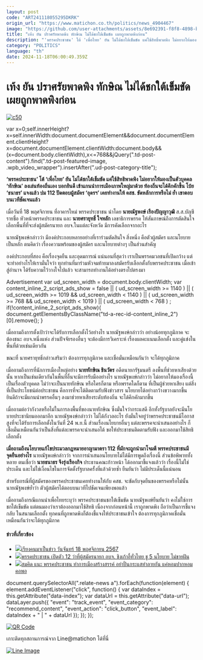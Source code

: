 ```yaml
---
layout: post
code: "ART241118055295DKRK"
origin_url: "https://www.matichon.co.th/politics/news_4904467"
image: "https://github.com/user-attachments/assets/8e692391-f8f8-4898-bfce-2fcbbefcd90f"
title: "เท้ง ยัน ปราศรัยพาดพิง ทักษิณ ไม่ได้ชกใต้เข็มขัด เผยถูกพาดพิงก่อน"
description: "'พรรคประชาชน' โต้ 'เพื่อไทย' ยัน ไม่ได้ชกใต้เข็มขัด แค่ใช้สิทธิ์พาดพิง ไม่อยากให้มองเป็นตัวบุคคล 'ทักษิณ' ลงเล่นท้องถิ่นเอง บอกยินดี"
category: "POLITICS"
language: "th"
date: 2024-11-18T06:00:49.359Z
---
```


# เท้ง ยัน ปราศรัยพาดพิง ทักษิณ ไม่ได้ชกใต้เข็มขัด เผยถูกพาดพิงก่อน

[![](https://www.matichon.co.th/wp-content/uploads/2024/11/c50.jpg "c50")](https://www.matichon.co.th/wp-content/uploads/2024/11/c50.jpg)

var x=0;self.innerHeight?x=self.innerWidth:document.documentElement&&document.documentElement.clientHeight?x=document.documentElement.clientWidth:document.body&&(x=document.body.clientWidth),x<=768&&jQuery(".td-post-content").find(".td-post-featured-image, .wpb\_video\_wrapper").insertAfter(".ud-post-category-title");

**‘พรรคประชาชน’ โต้ ‘เพื่อไทย’ ยัน ไม่ได้ชกใต้เข็มขัด แค่ใช้สิทธิพาดพิง ไม่อยากให้มองเป็นตัวบุคคล ‘ทักษิณ’ ลงเล่นท้องถิ่นเอง บอกยินดี เข้าแกนนำการเมืองภาพใหญ่มาด้วย ท้องถิ่นจะได้คึกคักขึ้น โบ้ย ‘ธนาธร’ แจงแล้ว ปม 112 ปัดตอบผู้สมัคร ‘อุดรฯ’ เคยทำงานให้ คสช. ขัดหลักการหรือไม่ ย้ำ เขาตอบบนเวทีชัดเจนแล้ว**

เมื่อวันที่ 18 พฤศจิกายน ที่อาคารใหม่ พรรคประชาชน นำโดย **นายณัฐพงษ์ เรืองปัญญาวุฒิ** ส.ส.บัญชีรายชื่อ หัวหน้าพรรคประชาชน และ **นายศรายุทธิ์ ใจหลัก** เลขาธิการพรรค ให้สัมภาษณ์ถึงการตัดสินใจเลือกพื้นที่ที่จะส่งผู้สมัครนายก อบจ.ในแต่ละจังหวัด มีการคัดเลือกจากอะไร

นายณัฐพงษ์กล่าวว่า มีองค์ประกอบหลายอย่างที่เราร่วมตัดสินใจ สิ่งหนึ่ง คือตัวผู้สมัคร และนโยบายเป็นหลัก ตนคิดว่า เรื่องความพร้อมของผู้สมัคร และนโยบายต่างๆ เป็นส่วนสำคัญ

องค์ประกอบที่สอง คือเรื่องจุดยืน และอุดมการณ์ แน่นอนที่สุดว่า เราเป็นพรรคมวลชนที่เปิดกว้าง แต่จะทำอย่างไรให้เรามั่นใจว่า ทุกท่านที่มาร่วมหัวจมท้ายมาลงสมัครรับเลือกตั้งกับพรรคประชาชน เมื่อเข้าสู่อำนาจ ได้รับความไว้วางใจไปแล้ว จะสามารถทำงานได้อย่างตรงไปตรงมา

Advertisement var ud\_screen\_width = document.body.clientWidth; var content\_inline\_2\_script\_ads\_show = false || ( ud\_screen\_width >= 1140 ) || ( ud\_screen\_width >= 1019 && ud\_screen\_width < 1140 ) || ( ud\_screen\_width >= 768 && ud\_screen\_width < 1019 ) || ( ud\_screen\_width < 768 ) ; if(!content\_inline\_2\_script\_ads\_show){ document.getElementsByClassName("td-a-rec-id-content\_inline\_2")\[0\].remove(); }

เมื่อถามถึงการตั้งเป้าว่าจะได้รับการเลือกตั้งไว้อย่างไร นายณัฐพงษ์กล่าวว่า อย่างน้อยทุกภูมิภาค จะต้องชนะ อบจ.หนึ่งแห่ง ส่วนปัจจัยรองอื่นๆ จะต้องมีการวิเคราะห์ เรื่องผลคะแนนเลือกตั้ง และคู่แข่งในพื้นที่ด้วยเช่นเดียวกัน

ขณะที่ นายศรายุทธิ์กล่าวเสริมว่า ต้องการทุกภูมิภาค และเชื่อมั่นเหมือนกันว่า จะได้ทุกภูมิภาค

เมื่อถามถึงการที่นักการเมืองใหญ่อย่าง **นายทักษิณ ชินวัตร** อดีตนายกรัฐมนตรี ลงพื้นที่ช่วยหาเสียงด้วยนั้น หากเป็นเช่นเดียวกันในพื้นที่อื่นจะมีการรับมืออย่างไร นายณัฐพงษ์กล่าวว่า ไม่อยากให้มองเรื่องนี้เป็นเรื่องตัวบุคคล ไม่ว่าจะเป็นนายทักษิณ หรือใครก็ตาม หรือพรรคใดก็ตาม ที่เป็นผู้ช่วยหาเสียง แต่สิ่งที่เป็นประโยชน์ต่อประชาชน คือการที่จะได้ติดตามรับฟังข่าวสาร นโยบายได้อย่างกว้างขวางมากขึ้น ยินดีถ้าจะมีแกนนำพรรคอื่นๆ ลงมาช่วยหาเสียงระดับท้องถิ่น จะได้คึกคักมากขึ้น

เมื่อถามต่อว่ากังวลหรือไม่ในการลงพื้นที่ของนายทักษิณ ซึ่งมั่นใจว่ากระแสดี อีกทั้งรัฐบาลยังจะมีนโยบายประชานิยมออกมาอีก นายณัฐพงษ์กล่าวว่า ไม่ได้กังวลอะไร ยังมั่นใจอยู่ว่าพรรคประชาชนมีโอกาสสูงที่จะได้รับการเลือกตั้งในวันที่ 24 พ.ย.นี้ ส่วนเรื่องนโยบายอื่นๆ แต่ละพรรคจะนำเสนออย่างไร ก็เชื่อมั่นเหมือนกันว่าเป็นสิ่งที่แต่ละพรรคจะนำเสนอได้ ขอให้ประชาชนติดตามรับฟัง และออกมาใช้สิทธิเลือกตั้ง

**เมื่อถามถึงนโยบายแก้ไขประมวลกฎหมายอาญามาตรา 112 ที่มักจะถูกนำมาโจมตี พรรคประชาชนมีจุดยืนอย่างไร** นายณัฐพงษ์กล่าวว่า จากการนำเสนอนโยบายไม่ได้มีการพูดถึงเรื่องนี้ ส่วนข้อพิพาททั้งหลาย ตนเชื่อว่า **นายธนาธร จึงรุ่งเรืองกิจ** ประธานคณะก้าวหน้า ได้ออกมาชี้แจงแล้วว่า เรื่องนี้ไม่ใช่ประเด็น และไม่ใช่เงื่อนไขในการจัดตั้งรัฐบาลครั้งที่แล้วด้วยซ้ำ ยืนยันว่า ไม่มีประเด็นนี้แน่นอน

สำหรับกรณีที่ผู้สมัครของพรรคประชาชนเคยทำงานให้กับ คสช. จะขัดกับจุดยืนของพรรคหรือไม่นั้น นายณัฐพงษ์ย้ำว่า ตัวผู้สมัครได้ตอบบนเวทีไปชัดเจนเพียงพอแล้ว

เมื่อถามถึงกรณีแกนนำเพื่อไทยระบุว่า พรรคประชาชนชกใต้เข็มขัด นายณัฐพงษ์ยืนยันว่า คงไม่ใช่การชกใต้เข็มขัด แต่ตนมองว่าเราต้องออกมาใช้สิทธิ เนื่องจากก่อนหน้านี้ เราถูกพาดพิง ถือว่าเป็นการชี้แจงกลับ ในสนามเลือกตั้ง ทุกคนที่ถูกพาดพิงก็ต้องชี้แจงให้ประชาชนเข้าใจ ต้องการทุกภูมิภาคเชื่อมั่นเหมือนกันว่าจะได้ทุกภูมิภาค

#### ข่าวที่เกี่ยวข้อง

*   [![](https://www.matichon.co.th/wp-content/uploads/2024/11/เทศกาลอาหาร.png)เรียงคนมาเป็นข่าว วันจันทร์ 18 พฤศจิกายน 2567](https://www.matichon.co.th/politics/news_4903547)
*   [![](https://www.matichon.co.th/wp-content/uploads/2024/11/ปชน-12ผู้สมัครนายกอบจ.jpg)พรรคประชาชน เปิดตัว 12 ว่าที่ผู้สมัครนายก อบจ. ชิงเก้าอี้ทั่วไทย ชู 5 นโยบาย ไม่ขายฝัน](https://www.matichon.co.th/politics/news_4904441)
*   [![](https://www.matichon.co.th/wp-content/uploads/2024/11/11-157.jpg)สมคิด แนะ พรรคประชาชน ทำการเมืองสร้างสรรค์ อย่าปั่นกระแสทำลายกัน แค่หอมปากหอมคอพอ](https://www.matichon.co.th/politics/news_4904347)

document.querySelectorAll(".relate-news a").forEach(function(element) { element.addEventListener("click", function() { var dataIndex = this.getAttribute("data-index"); var dataUrl = this.getAttribute("data-url"); dataLayer.push({ "event": "track\_event", "event\_category": "recommend\_content", "event\_action": "click\_button", "event\_label": dataIndex + " | " + dataUrl }); }); });

[![QR Code](https://www.matichon.co.th/wp-content/uploads/2023/07/wob1371z.jpg)](https://lin.ee/ht0nDxX)

เกาะติดทุกสถานการณ์จาก Line@matichon ได้ที่นี่

[![Line Image](https://www.matichon.co.th/wp-content/uploads/2023/07/th.png)](https://lin.ee/ht0nDxX)
